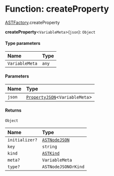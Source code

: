 # Function: createProperty

[ASTFactory](/en/auto-docs/variable-plugin/modules/ASTFactory.md).createProperty

**createProperty**<`VariableMeta`>(`json`): `Object`

#### Type parameters

| Name | Type |
| :------ | :------ |
| `VariableMeta` | `any` |

#### Parameters

| Name | Type |
| :------ | :------ |
| `json` | [`PropertyJSON`](/en/auto-docs/variable-plugin/types/PropertyJSON.md)<`VariableMeta`> |

#### Returns

`Object`

| Name | Type |
| :------ | :------ |
| `initializer?` | [`ASTNodeJSON`](/en/auto-docs/variable-plugin/interfaces/ASTNodeJSON.md) |
| `key` | `string` |
| `kind` | [`ASTKind`](/en/auto-docs/variable-plugin/enums/ASTKind.md) |
| `meta?` | `VariableMeta` |
| `type?` | `ASTNodeJSONOrKind` |
